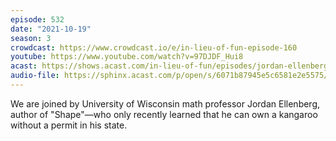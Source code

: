 ```yaml
---
episode: 532
date: "2021-10-19"
season: 3
crowdcast: https://www.crowdcast.io/e/in-lieu-of-fun-episode-160
youtube: https://www.youtube.com/watch?v=97DJDF_Hui8
acast: https://shows.acast.com/in-lieu-of-fun/episodes/jordan-ellenberg-buys-a-kangaroo
audio-file: https://sphinx.acast.com/p/open/s/6071b87945e5c6581e2e5575/e/617092add5aae1001483bc25/media.mp3
---
```

We are joined by University of Wisconsin math professor Jordan Ellenberg, author of "Shape"—who only recently learned that he can own a kangaroo without a permit in his state.
